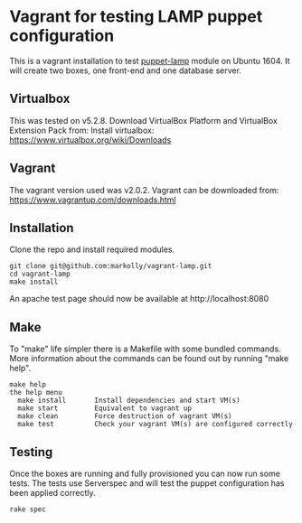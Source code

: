 # Vagrant for testing LAMP puppet configuration
This is a vagrant installation to test [puppet-lamp](https://github.com/markolly/puppet-lamp) module on Ubuntu 1604. It will create two boxes, one front-end and one database server.

## Virtualbox
This was tested on v5.2.8. Download VirtualBox Platform and VirtualBox Extension Pack from: Install virtualbox: https://www.virtualbox.org/wiki/Downloads

## Vagrant
The vagrant version used was v2.0.2. Vagrant can be downloaded from: https://www.vagrantup.com/downloads.html

## Installation
Clone the repo and install required modules.
```
git clone git@github.com:markolly/vagrant-lamp.git
cd vagrant-lamp
make install
```
An apache test page should now be available at http://localhost:8080

## Make
To "make" life simpler there is a Makefile with some bundled commands. More information about the commands can be found out by running "make help".
```
make help
the help menu
  make install       Install dependencies and start VM(s)
  make start         Equivalent to vagrant up
  make clean         Force destruction of vagrant VM(s)
  make test          Check your vagrant VM(s) are configured correctly
```

## Testing
Once the boxes are running and fully provisioned you can now run some tests. The tests use Serverspec and will test the puppet configuration has been applied correctly.
```
rake spec
```
